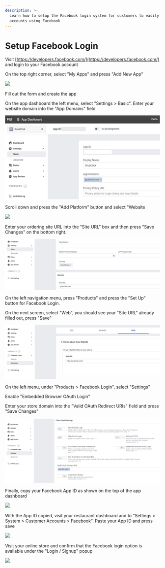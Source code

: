 ```yaml
---
description: >-
  Learn how to setup the Facebook login system for customers to easily create
  accounts using Facebook
---
```


# Setup Facebook Login

Visit [https://developers.facebook.com/](https://developers.facebook.com/) and login to your Facebook account

On the top right corner, select "My Apps" and press "Add New App"

![](https://storage.crisp.chat/users/helpdesk/website/e903fdb8557a9800/image_aqheot.png)

Fill out the form and create the app

On the app dashboard the left menu, select "Settings &gt; Basic". Enter your website domain into the "App Domains" field

![](../.gitbook/assets/gcfbapp.jpeg)

Scroll down and press the "Add Platform" button and select "Website

![](https://storage.crisp.chat/users/helpdesk/website/e903fdb8557a9800/image_5fdlaq.png)

Enter your ordering site URL into the "Site URL" box and then press "Save Changes" on the bottom right.

![](../.gitbook/assets/gcfbapp2.jpeg)

On the left navigation menu, press "Products" and press the "Set Up" button for Facebook Login.

On the next screen, select "Web", you should see your "Site URL" already filled out, press "Save"

![](../.gitbook/assets/gcfbapp3.jpeg)

On the left menu, under "Products &gt; Facebook Login", select "Settings"

Enable "Embedded Browser OAuth Login"

Enter your store domain into the "Valid OAuth Redirect URIs" field and press "Save Changes"

![](../.gitbook/assets/gcfbapp4.jpeg)

Finally, copy your Facebook App ID as shown on the top of the app dashboard

![](https://storage.crisp.chat/users/helpdesk/website/e903fdb8557a9800/image_yxw5jy.png)

With the App ID copied, visit your restaurant dashboard and to "Settings &gt; System &gt; Customer Accounts &gt; Facebook". Paste your App ID and press save

![](https://storage.crisp.chat/users/helpdesk/website/e903fdb8557a9800/image_u1lgnf.png)

Visit your online store and confirm that the Facebook login option is available under the "Login / Signup" popup

![](https://storage.crisp.chat/users/helpdesk/website/e903fdb8557a9800/image_1c1swn7.png)

